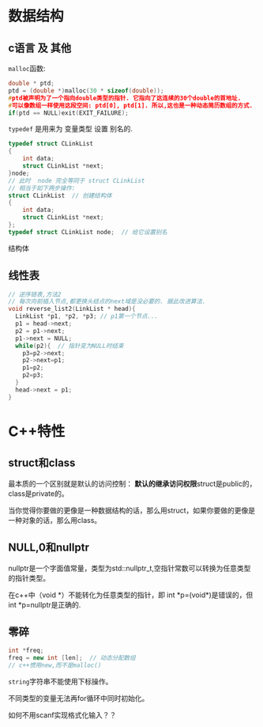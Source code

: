 # 数据结构

## c语言 及 其他

`malloc`函数:

```c
double * ptd;
ptd = (double *)malloc(30 * sizeof(double));
#ptd被声明为了一个指向double类型的指针. 它指向了这连续的30个double的首地址.
#可以像数组一样使用这段空间: ptd[0], ptd[1]. 所以,这也是一种动态简历数组的方式.
if(ptd == NULL)exit(EXIT_FAILURE);
```



`typedef` 是用来为 变量类型 设置 别名的.

```c
typedef struct CLinkList
{
    int data;
    struct CLinkList *next;
}node;
// 此时  node 完全等同于 struct CLinkList
// 相当于如下两步操作:
struct CLinkList  // 创建结构体
{　　 
    int data;
    struct CLinkList *next;
};
typedef struct CLinkList node;  // 给它设置别名
```



结构体



## 线性表

```c
// 逆序链表,方法2
// 每次向前插入节点,都更换头结点的next域是没必要的. 据此改进算法.
void reverse_list2(LinkList * head){
  LinkList *p1, *p2, *p3; // p1第一个节点...
  p1 = head->next;
  p2 = p1->next;
  p1->next = NULL;
  while(p2){  // 指针变为NULL时结束
    p3=p2->next;
    p2->next=p1;
    p1=p2;
    p2=p3;
  }
  head->next = p1;
}
```

# C++特性

## struct和class

最本质的一个区别就是默认的访问控制： **默认的继承访问权限**struct是public的，class是private的。

当你觉得你要做的更像是一种数据结构的话，那么用struct，如果你要做的更像是一种对象的话，那么用class。 

## NULL,0和nullptr

nullptr是一个字面值常量，类型为std::nullptr_t,空指针常数可以转换为任意类型的指针类型。

在c++中（void *）不能转化为任意类型的指针，即 int \*p=(void\*)是错误的，但int *p=nullptr是正确的.

## 零碎

```c++
int *freq;
freq = new int [len];  // 动态分配数组
// c++惯用new,而不是malloc()
```

`string`字符串不能使用下标操作。

不同类型的变量无法再for循环中同时初始化。

如何不用scanf实现格式化输入？？